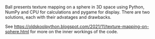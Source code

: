 Ball presents texture mapping on a sphere in 3D space using Python, NumPy and CPU for calculations and pygame for display. There are two solutions, each with their advatages and drawbacks.

See https://oldskoolpython.blogspot.com/2021/11/texture-mapping-on-sphere.html for more on the inner workings of the code.
